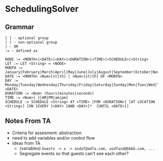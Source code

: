 # SchedulingSolver

## Grammar
```
[ ] - optional group
( ) - non-optional group
| - OR
:= - defined as

NODE := <MONTH>|<DATE>|<DAY>|<DURATION>|<TIME>|<SCHEDULE>|<String>
LET := LET <String> = <NODE>
MONTH := January|February|March|April|May|June|July|August|September|October|November|December|Jan|Feb|Mar|Apr|Jun|Jul|Aug|Sept|Oct|Nov|Dec
DATE := <MONTH> <Num>[st|th] | <Num>[st|th] OF <MONTH>
DAY := Monday|Tuesday|Wednesday|Thursday|Friday|Saturday|Sunday|Mon|Tues|Wed|Thur|Fri|Sat|Sun|<DATE>
DURATION := <Num> (hours|minutes|seconds)
TIME := <Num>[ ][AM|PM|am|pm]
SCHEDULE := SCHEDULE <String> AT <TIME> [FOR <DURATION>] [AT LOCATION <String>] [ON [EVERY ]<DAY> [AND <DAY>]*  [UNTIL <DATE>]]
```

## Notes From TA 
- Criteria for assesment: abstraction
- need to add variables and/or control flow
- Ideas from TA
    - (variables) `Guests -> x -> asdaf@adfa.com, asdfasd@bbbb.com, ...`
    - Segregate events so that guests can't see each other?
